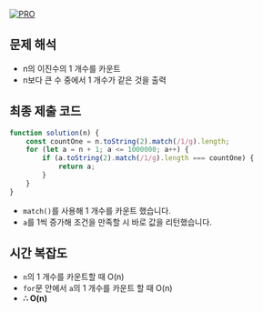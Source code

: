 [![PRO]][Link]

## 문제 해석

-   n의 이진수의 1 개수를 카운트
-   n보다 큰 수 중에서 1 개수가 같은 것을 출력

## 최종 제출 코드

```js
function solution(n) {
    const countOne = n.toString(2).match(/1/g).length;
    for (let a = n + 1; a <= 1000000; a++) {
        if (a.toString(2).match(/1/g).length === countOne) {
            return a;
        }
    }
}
```

-   `match()`를 사용해 1 개수를 카운트 했습니다.
-   `a`를 1씩 증가해 조건을 만족할 시 바로 값을 리턴했습니다.

## 시간 복잡도

-   `n`의 1 개수를 카운트할 때 O(n)
-   `for`문 안에서 `a`의 1 개수를 카운트 할 때 O(n)
-   **∴ O(n)**

<!---------------------------------------------------------------------------->

[PRO]: https://github.com/GoSSaChin/algorithm-js/assets/107768516/67c43b52-bc3f-4571-a249-5519021afbb0
[Link]: https://school.programmers.co.kr/learn/courses/30/lessons/12911
